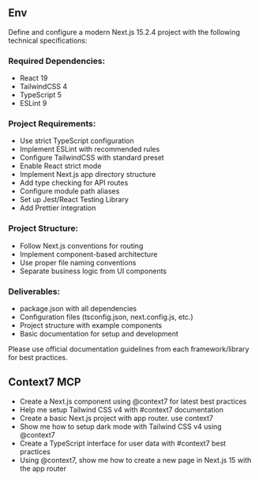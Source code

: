 ## Env

Define and configure a modern Next.js 15.2.4 project with the following technical specifications:

### Required Dependencies:

- React 19
- TailwindCSS 4
- TypeScript 5
- ESLint 9

### Project Requirements:

- Use strict TypeScript configuration
- Implement ESLint with recommended rules
- Configure TailwindCSS with standard preset
- Enable React strict mode
- Implement Next.js app directory structure
- Add type checking for API routes
- Configure module path aliases
- Set up Jest/React Testing Library
- Add Prettier integration

### Project Structure:

- Follow Next.js conventions for routing
- Implement component-based architecture
- Use proper file naming conventions
- Separate business logic from UI components

### Deliverables:

- package.json with all dependencies
- Configuration files (tsconfig.json, next.config.js, etc.)
- Project structure with example components
- Basic documentation for setup and development

Please use official documentation guidelines from each framework/library for best practices.

## Context7 MCP

- Create a Next.js component using @context7 for latest best practices
- Help me setup Tailwind CSS v4 with #context7 documentation
- Create a basic Next.js project with app router. use context7
- Show me how to setup dark mode with Tailwind CSS v4 using @context7
- Create a TypeScript interface for user data with #context7 best practices
- Using @context7, show me how to create a new page in Next.js 15 with the app router